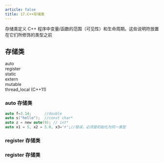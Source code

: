 ```yaml
---
article: false
title: 17.C++存储类
---
```


存储类定义 C++ 程序中变量/函数的范围（可见性）和生命周期。这些说明符放置在它们所修饰的类型之前

## 存储类
auto <br>
register <br>
static <br>
extern <br>
mutable <br>
thread_local (C++11) <br>

### auto 存储类


```c
auto f=3.14;      //double
auto s("hello");  //const char*
auto z = new auto(9); // int*
auto x1 = 5, x2 = 5.0, x3='r';//错误，必须是初始化为同一类型
```

### register 存储类


### register 存储类






















































